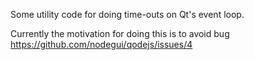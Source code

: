 Some utility code for doing time-outs on Qt's event loop.

Currently the motivation for doing this is to avoid bug https://github.com/nodegui/qodejs/issues/4
